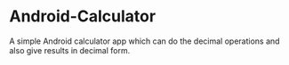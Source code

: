 # Android-Calculator
A simple Android calculator app which can do the decimal operations and also give results in decimal form. 
